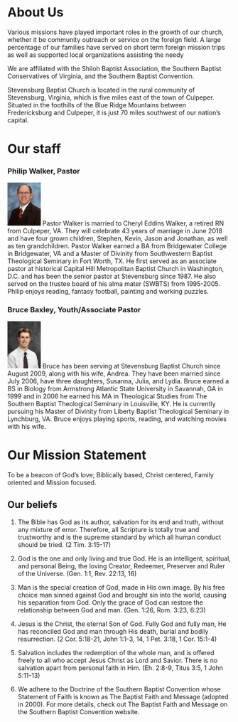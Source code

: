 
# About Us

Various missions have played important roles in the growth of our church, whether it be community outreach or service on the foreign field.  A large percentage of our families have served on short term foreign mission trips as well as supported local organizations assisting the needy

We are affiliated with the Shiloh Baptist Association, the Southern Baptist Conservatives of Virginia, and the Southern Baptist Convention.

Stevensburg Baptist Church is located in the rural community of Stevensburg, Virginia, which is five miles east of the town of Culpeper. Situated in the foothills of the Blue Ridge Mountains between Fredericksburg and Culpeper, it is just 70 miles southwest of our nation’s capital.

# Our staff
           
### Philip Walker, Pastor	
<img src="./images/Philip_Walker.jpg" width="75">
Pastor Walker is married to Cheryl Eddins Walker, a retired RN from Culpeper, VA.  They will celebrate 43 years of marriage in June 2018 and have four grown children, Stephen, Kevin, Jason and Jonathan, as well as ten grandchildren. Pastor Walker earned a BA from Bridgewater College in Bridgewater, VA and a Master of Divinity from Southwestern Baptist Theological Seminary in Fort Worth, TX.  He first served as an associate pastor at historical Capital Hill Metropolitan Baptist Church in Washington, D.C. and has been the senior pastor at Stevensburg since 1987.  He also served on the trustee board of his alma mater (SWBTS) from 1995-2005. Philip enjoys reading, fantasy football, painting and working puzzles.	

### Bruce Baxley, Youth/Associate Pastor
<img src="./images/Bruce_Baxley.jpg" width="75">
Bruce has been serving at Stevensburg Baptist Church since August 2009, along with his wife, Andrea.  They have been married since July 2006, have three daughters, Susanna, Julia, and Lydia.  Bruce earned a BS in Biology from Armstrong Atlantic State University in Savannah, GA in 1999 and in 2006 he earned his MA in Theological Studies from The Southern Baptist Theological Seminary in Louisville, KY.  He is currently pursuing his Master of Divinity from Liberty Baptist Theological Seminary in Lynchburg, VA.  Bruce enjoys playing sports, reading, and watching movies with his wife.


# Our Mission Statement

To be a beacon of God’s love; Biblically based, Christ centered, Family oriented and Mission focused.

## Our beliefs

1. The Bible has God as its author, salvation for its end and truth, without any mixture of error.  Therefore, all Scripture is totally true and trustworthy and is the supreme standard by which all human conduct should be tried. (2 Tim. 3:15-17)
   
2. God is the one and only living and true God.  He is an intelligent, spiritual, and personal Being, the loving Creator, Redeemer, Preserver and Ruler of the Universe. (Gen. 1:1, Rev. 22:13, 16)
   
3. Man is the special creation of God, made in His own image.  By his free choice man sinned against God and brought sin into the world, causing his separation from God.  Only the grace of God can restore the relationship between God and man. (Gen. 1:26, Rom. 3:23, 6:23)
   
4. Jesus is the Christ, the eternal Son of God.  Fully God and fully man, He has reconciled God and man through His death, burial and bodily resurrection. (2 Cor. 5:18-21, John 1:1-3, 14, 1 Pet. 3:18, 1 Cor. 15:1-4)
   
5. Salvation includes the redemption of the whole man, and is offered freely to all who accept Jesus Christ as Lord and Savior.  There is no salvation apart from personal faith in Him. (Eh. 2:8-9, Titus 3:5, 1 John 5:11-13)
   
6. We adhere to the Doctrine of the Southern Baptist Convention whose Statement of Faith is known as The Baptist Faith and Message (adopted in 2000). For more details, check out The Baptist Faith and Message on the Southern Baptist Convention website.
